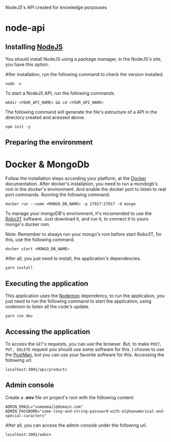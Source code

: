 NodeJS's API created for knowledge porpouses

# node-api

## Installing [NodeJS](https://nodejs.org/en/)

You should install NodeJS using a package manager, in the NodeJS's site, you have this option.

After installation, run the following command to check the version installed.

```
node -v
```

To start a NodeJS API, run the following commands.

```
mkdir <YOUR_API_NAME> && cd <YOUR_API_NAME>
```

The following command will generate the file's estructure of a API in the directory created and acessed above.

```
npm init -y
```

## Preparing the environment

# Docker & MongoDb

Follow the installation steps according your platform, at the [Docker](https://docs.docker.com/install/) documentation. After docker's installation, you need to run a mondogb's rom in the docker's environment. And enable the docker port to listen to real port commands. Running the following command.

```
docker run --name <MONGO_DB_NAME> -p 27017:27017 -d mongo
```

 To manage your mongoDB's environment, it's recomended to use the [Robo3T](https://robomongo.org/) software. Just download it, and run it, to connect it to yours mongo's docker rom.

 Note: Remember to always run your mongo's rom before start Robo3T, for this, use the following command.

 ```
 docker start <MONGO_DB_NAME>
 ```

 After all, you just need to install, the application's dependencies.

 ```
 yarn install
 ```

 ## Executing the application

 This application uses the [Nodemon](https://www.npmjs.com/package/nodemon) dependency, to run the application, you just need to run the following command to start the application, using nodemon to listen all the code's update.

 ```
 yarn run dev
 ```

 ## Accessing the application

 To access the ```GET```'s requests, you can use the browser. But, to make ```POST, PUT, DELETE``` request you should use some software for this. I choose to use the [PostMan](https://www.getpostman.com/), but you can use your favorite software for this. Accessing the following url.

 ```
 localhost:3001/api/products
 ```

 ## Admin console

 Create a **.env** file on project's root with the following content.

 ```
ADMIN_EMAIL="someemail@domain.com"
ADMIN_PASSWORD="some-long-and-string-passowrd-with-alphanumerical-and-special-caracters"
 ```

 After all, you can access the admin console under the following url.

 ```
 localhost:3001/admin
 ```

